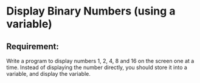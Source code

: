 # Display Binary Numbers (using a variable)

## Requirement:

Write a program to display numbers 1, 2, 4, 8 and 16 on the screen one at a time. Instead of displaying the number directly, you should store it into a variable, and display the variable.